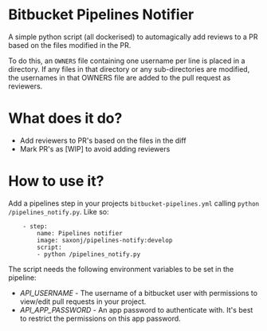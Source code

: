 # Bitbucket Pipelines Notifier
A simple python script (all dockerised) to automagically add reviews to a PR
based on the files modified in the PR.

To do this, an `OWNERS` file containing one username per line is placed in a directory.
If any files in that directory or any sub-directories are modified, the usernames in that 
OWNERS file are added to the pull request as reviewers.

# What does it do?
* Add reviewers to PR's based on the files in the diff
* Mark PR's as [WIP] to avoid adding reviewers

# How to use it?
Add a pipelines step in your projects `bitbucket-pipelines.yml` calling
`python /pipelines_notify.py`. Like so:

```
    - step:
        name: Pipelines notifier
        image: saxonj/pipelines-notify:develop
        script:
        - python /pipelines_notify.py
```

The script needs the following environment variables to be set in the pipeline:
* *API_USERNAME* - The username of a bitbucket user with permissions to view/edit
  pull requests in your project.
* *API_APP_PASSWORD* - An app password to authenticate with. It's best to
  restrict the permissions on this app password.
